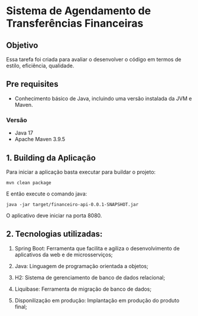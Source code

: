 # Sistema de Agendamento de Transferências Financeiras

## Objetivo

Essa tarefa foi criada para avaliar o desenvolver o código em termos de estilo, eficiência,
qualidade.

## Pre requisites

* Conhecimento básico de Java, incluindo uma versão instalada da JVM e Maven.

### Versão
* Java 17
* Apache Maven 3.9.5


## 1. Building da Aplicação
Para iniciar a aplicação basta executar para buildar o projeto:

    mvn clean package

E então execute o comando java:

    java -jar target/financeiro-api-0.0.1-SNAPSHOT.jar

O aplicativo deve iniciar na porta 8080.

## 2. Tecnologias utilizadas:
1. Spring Boot:
   Ferramenta que facilita e agiliza o desenvolvimento de aplicativos da web e de microsserviços;

2. Java:
   Linguagem de programação orientada a objetos;

3. H2:
   Sistema de gerenciamento de banco de dados relacional;

4. Liquibase:
   Ferramenta de migração de banco de dados;

5. Disponilização em produção:
   Implantação em produção do produto final;
